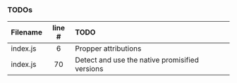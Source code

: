 ### TODOs

| Filename | line # | TODO                                           |
| :------- | :----: | :--------------------------------------------- |
| index.js |   6    | Propper attributions                           |
| index.js |   70   | Detect and use the native promisified versions |

